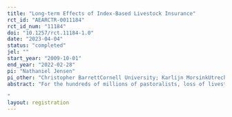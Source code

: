 ```yaml
---
title: "Long-term Effects of Index-Based Livestock Insurance"
rct_id: "AEARCTR-0011184"
rct_id_num: "11184"
doi: "10.1257/rct.11184-1.0"
date: "2023-04-04"
status: "completed"
jel: ""
start_year: "2009-10-01"
end_year: "2022-02-28"
pi: "Nathaniel Jensen"
pi_other: "Christopher BarrettCornell University; Karlijn MorsinkUtrecht University; Tagel GabrehiwotPolicy Studies Institute"
abstract: "For the hundreds of millions of pastoralists, loss of livestock due to shocks is a primary concern because livestock can represent a large portion of household wealth and productive capital. In sub-Saharan Africa, drought is a main cause of livestock losses and has been shown to drive pastoral households into poverty, and in some cases, trap them there. Insurance is a promising financial tool that is used in many agricultural settings to mitigate the impacts of drought but had not been available to most pastoralists because these had yet to be a cost-effective model for offering it. The Index Based Livestock Insurance (IBLI) product was piloted in northern Kenya and southern Ethiopia starting in 2010 and 2012, respectively. Since then, the product has grown in scale, offering access to formal insurance coverage to millions of pastoralists. Consistent with the literature on insurance coverage, studies of the pilots have shown that IBLI coverage benefits clients in several ways, but there have been no studies on the long-term impacts of access to IBLI. In this study, we aim to determine the impacts that IBLI has had on its clients over the 10 + years that is has been available in the Horn of Africa. Specifically, we will test if the impacts identified during project activities in the study region between 2010 and 2015 have persisted. Our empirical approach to causal identification relies on variation in IBLI purchases caused by an intervention that was both randomized at the household level and increased IBLI uptake during the pilot period. 
"
layout: registration
---
```


